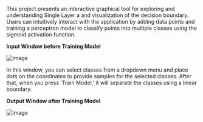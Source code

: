 This project presents an interactive graphical tool for exploring and understanding Single Layer a and visualization of the decision boundary. 
Users can intuitively interact with the application by adding data points and training a perceptron model to classify points into multiple classes using the sigmoid activation function.

**Input Window before Training Model**


![image](https://github.com/user-attachments/assets/4df8d2ce-178d-4782-b65b-8ecc0c744308)

 In this window, you can select classes from a dropdown menu and place dots on the coordinates to provide samples for the selected classes. After that, when you press 'Train Model,' it will separate the classes using a linear boundary.

**Output Window after Training Model**


![image](https://github.com/user-attachments/assets/0ddf710a-9d1c-46ea-9f45-65ae53d627da)


